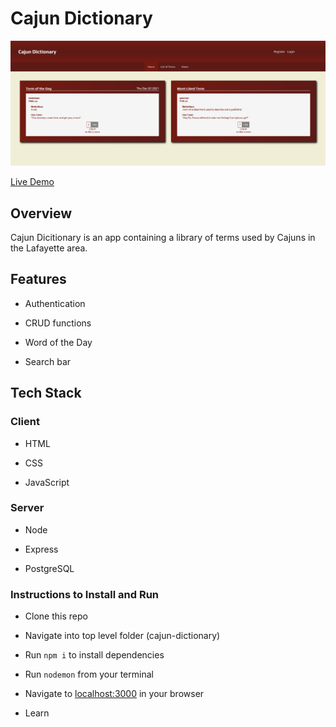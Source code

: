 # Cajun Dictionary

![Demo Screenshot](demo-home.png)

[Live Demo](https://cajun-dictionary.herokuapp.com)

## Overview

Cajun Dicitionary is an app containing a library of terms used by Cajuns in the Lafayette area. 

## Features

- Authentication

- CRUD functions

- Word of the Day

- Search bar

## Tech Stack

### Client

- HTML

- CSS

- JavaScript

### Server

- Node

- Express

- PostgreSQL

### Instructions to Install and Run

- Clone this repo

- Navigate into top level folder (cajun-dictionary)

- Run `npm i` to install dependencies

- Run `nodemon` from your terminal

- Navigate to [localhost:3000](http://localhost:3000) in your browser

- Learn